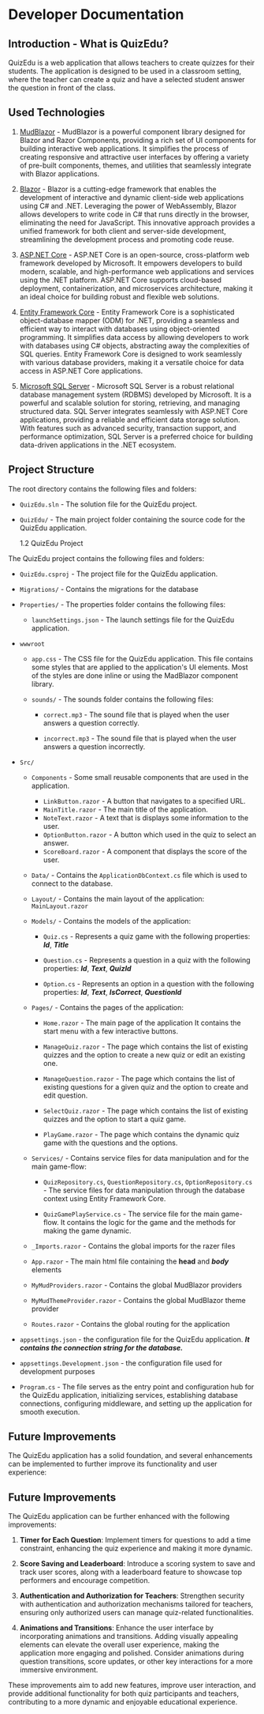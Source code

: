 # Developer Documentation

## Introduction - What is QuizEdu?

QuizEdu is a web application that allows teachers to create quizzes for their students. The application is designed to be used in a classroom setting, where the teacher can create a quiz and have a selected student answer the question in front of the class.

## Used Technologies

1. [MudBlazor](https://mudblazor.com/) - MudBlazor is a powerful component library designed for Blazor and Razor Components, providing a rich set of UI components for building interactive web applications. It simplifies the process of creating responsive and attractive user interfaces by offering a variety of pre-built components, themes, and utilities that seamlessly integrate with Blazor applications.

2. [Blazor](https://dotnet.microsoft.com/apps/aspnet/web-apps/blazor) - Blazor is a cutting-edge framework that enables the development of interactive and dynamic client-side web applications using C# and .NET. Leveraging the power of WebAssembly, Blazor allows developers to write code in C# that runs directly in the browser, eliminating the need for JavaScript. This innovative approach provides a unified framework for both client and server-side development, streamlining the development process and promoting code reuse.

3. [ASP.NET Core](https://docs.microsoft.com/en-us/aspnet/core/?view=aspnetcore-5.0) - ASP.NET Core is an open-source, cross-platform web framework developed by Microsoft. It empowers developers to build modern, scalable, and high-performance web applications and services using the .NET platform. ASP.NET Core supports cloud-based deployment, containerization, and microservices architecture, making it an ideal choice for building robust and flexible web solutions.

4. [Entity Framework Core](https://docs.microsoft.com/en-us/ef/core/) - Entity Framework Core is a sophisticated object-database mapper (ODM) for .NET, providing a seamless and efficient way to interact with databases using object-oriented programming. It simplifies data access by allowing developers to work with databases using C# objects, abstracting away the complexities of SQL queries. Entity Framework Core is designed to work seamlessly with various database providers, making it a versatile choice for data access in ASP.NET Core applications.

5. [Microsoft SQL Server](https://www.microsoft.com/en-us/sql-server/sql-server-2019) - Microsoft SQL Server is a robust relational database management system (RDBMS) developed by Microsoft. It is a powerful and scalable solution for storing, retrieving, and managing structured data. SQL Server integrates seamlessly with ASP.NET Core applications, providing a reliable and efficient data storage solution. With features such as advanced security, transaction support, and performance optimization, SQL Server is a preferred choice for building data-driven applications in the .NET ecosystem.

## Project Structure

The root directory contains the following files and folders:

- `QuizEdu.sln` - The solution file for the QuizEdu project.

- `QuizEdu/` - The main project folder containing the source code for the QuizEdu application.

  1.2 QuizEdu Project

The QuizEdu project contains the following files and folders:

- `QuizEdu.csproj` - The project file for the QuizEdu application.

- `Migrations/` - Contains the migrations for the database

- `Properties/` - The properties folder contains the following files:

  - `launchSettings.json` - The launch settings file for the QuizEdu application.

- `wwwroot`

  - `app.css` - The CSS file for the QuizEdu application. This file contains some styles that are applied to the application's UI elements. Most of the styles are done inline or using the MadBlazor component library.

  - `sounds/` - The sounds folder contains the following files:

    - `correct.mp3` - The sound file that is played when the user answers a question correctly.

    - `incorrect.mp3` - The sound file that is played when the user answers a question incorrectly.

- `Src/`

  - `Components` - Some small reusable components that are used in the application.

    - `LinkButton.razor` - A button that navigates to a specified URL.
    - `MainTitle.razor` - The main title of the application.
    - `NoteText.razor` - A text that is displays some information to the user.
    - `OptionButton.razor` - A button which used in the quiz to select an answer.
    - `ScoreBoard.razor` - A component that displays the score of the user.

  - `Data/` - Contains the `ApplicationDbContext.cs` file which is used to connect to the database.

  - `Layout/` - Contains the main layout of the application: `MainLayout.razor`

  - `Models/` - Contains the models of the application:

    - `Quiz.cs` - Represents a quiz game with the following properties: **_Id_**, **_Title_**

    - `Question.cs` - Represents a question in a quiz with the following properties: **_Id_**, **_Text_**, **_QuizId_**

    - `Option.cs` - Represents an option in a question with the following properties: **_Id_**, **_Text_**, **_IsCorrect_**, **_QuestionId_**

  - `Pages/` - Contains the pages of the application:

    - `Home.razor` - The main page of the application It contains the start menu with a few interactive buttons.

    - `ManageQuiz.razor` - The page which contains the list of existing quizzes and the option to create a new quiz or edit an existing one.

    - `ManageQuestion.razor` - The page which contains the list of existing questions for a given quiz and the option to create and edit question.

    - `SelectQuiz.razor` - The page which contains the list of existing quizzes and the option to start a quiz game.

    - `PlayGame.razor` - The page which contains the dynamic quiz game with the questions and the options.

  - `Services/` - Contains service files for data manipulation and for the main game-flow:

    - `QuizRepository.cs`, `QuestionRepository.cs`, `OptionRepository.cs` - The service files for data manipulation through the database context using Entity Framework Core.

    - `QuizGamePlayService.cs` - The service file for the main game-flow. It contains the logic for the game and the methods for making the game dynamic.

  - `_Imports.razor` - Contains the global imports for the razer files

  - `App.razor` - The main html file containing the **head** and **_body_** elements

  - `MyMudProviders.razor` - Contains the global MudBlazor providers

  - `MyMudThemeProvider.razor` - Contains the global MudBlazor theme provider

  - `Routes.razor` - Contains the global routing for the application

- `appsettings.json` - the configuration file for the QuizEdu application. **_It contains the connection string for the database._**
- `appsettings.Development.json` - the configuration file used for development purposes

- `Program.cs` - The file serves as the entry point and configuration hub for the QuizEdu application, initializing services, establishing database connections, configuring middleware, and setting up the application for smooth execution.

## Future Improvements

The QuizEdu application has a solid foundation, and several enhancements can be implemented to further improve its functionality and user experience:

## Future Improvements

The QuizEdu application can be further enhanced with the following improvements:

1. **Timer for Each Question**: Implement timers for questions to add a time constraint, enhancing the quiz experience and making it more dynamic.

2. **Score Saving and Leaderboard**: Introduce a scoring system to save and track user scores, along with a leaderboard feature to showcase top performers and encourage competition.

3. **Authentication and Authorization for Teachers**: Strengthen security with authentication and authorization mechanisms tailored for teachers, ensuring only authorized users can manage quiz-related functionalities.

4. **Animations and Transitions**: Enhance the user interface by incorporating animations and transitions. Adding visually appealing elements can elevate the overall user experience, making the application more engaging and polished. Consider animations during question transitions, score updates, or other key interactions for a more immersive environment.

These improvements aim to add new features, improve user interaction, and provide additional functionality for both quiz participants and teachers, contributing to a more dynamic and enjoyable educational experience.

